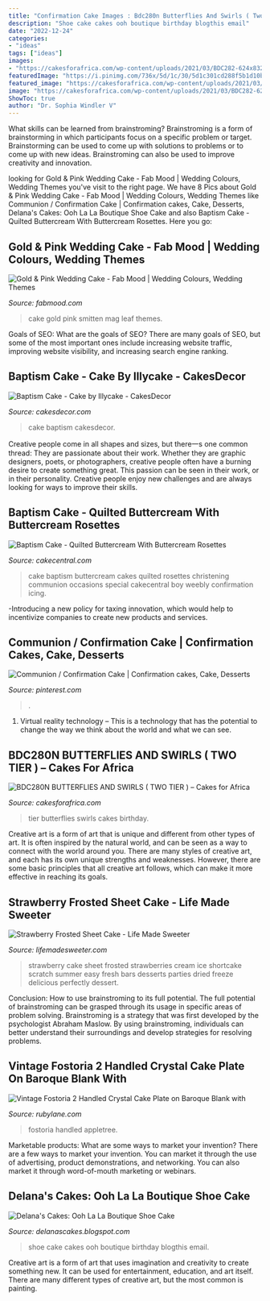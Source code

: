 ```yaml
---
title: "Confirmation Cake Images : Bdc280n Butterflies And Swirls ( Two Tier ) – Cakes For Africa"
description: "Shoe cake cakes ooh boutique birthday blogthis email"
date: "2022-12-24"
categories:
- "ideas"
tags: ["ideas"]
images:
- "https://cakesforafrica.com/wp-content/uploads/2021/03/BDC282-624x832.jpg"
featuredImage: "https://i.pinimg.com/736x/5d/1c/30/5d1c301cd288f5b1d10bc79a8d92b237.jpg"
featured_image: "https://cakesforafrica.com/wp-content/uploads/2021/03/BDC282-624x832.jpg"
image: "https://cakesforafrica.com/wp-content/uploads/2021/03/BDC282-624x832.jpg"
ShowToc: true
author: "Dr. Sophia Windler V"
---
```



What skills can be learned from brainstroming?
Brainstroming is a form of brainstorming in which participants focus on a specific problem or target. Brainstorming can be used to come up with solutions to problems or to come up with new ideas. Brainstroming can also be used to improve creativity and innovation.

	

		
looking for Gold &amp; Pink Wedding Cake - Fab Mood | Wedding Colours, Wedding Themes you've visit to the right page. We have 8 Pics about Gold &amp; Pink Wedding Cake - Fab Mood | Wedding Colours, Wedding Themes like Communion / Confirmation Cake | Confirmation cakes, Cake, Desserts, Delana&#039;s Cakes: Ooh La La Boutique Shoe Cake and also Baptism Cake - Quilted Buttercream With Buttercream Rosettes. Here you go:
		
    
## Gold &amp; Pink Wedding Cake - Fab Mood | Wedding Colours, Wedding Themes

<img loading=lazy src="http://www.fabmood.com/wp-content/uploads/2013/08/wedding-cake37.jpg" onerror="this.onerror=null;this.src='https://tse1.mm.bing.net/th?id=OIP.V2SSfJHf-hc9NeoWVaqsdQHaLG&amp;pid=15.1';" alt="Gold &amp; Pink Wedding Cake - Fab Mood | Wedding Colours, Wedding Themes">

_Source: fabmood.com_

>cake gold pink smitten mag leaf themes. 

	

Goals of SEO: What are the goals of SEO?
There are many goals of SEO, but some of the most important ones include increasing website traffic, improving website visibility, and increasing search engine ranking.

    
## Baptism Cake - Cake By Illycake - CakesDecor

<img loading=lazy src="https://pic.cakesdecor.com/m/lbqqxcsulfl0b0sflwnh.jpg" onerror="this.onerror=null;this.src='https://tse3.mm.bing.net/th?id=OIP.K3pK-JVYyjsLGPh600g_bAHaKO&amp;pid=15.1';" alt="Baptism Cake - Cake by Illycake - CakesDecor">

_Source: cakesdecor.com_

>cake baptism cakesdecor. 

	

Creative people come in all shapes and sizes, but there一s one common thread: They are passionate about their work. Whether they are graphic designers, poets, or photographers, creative people often have a burning desire to create something great. This passion can be seen in their work, or in their personality. Creative people enjoy new challenges and are always looking for ways to improve their skills.

    
## Baptism Cake - Quilted Buttercream With Buttercream Rosettes

<img loading=lazy src="http://cdn001.cakecentral.com/gallery/2015/03/900_851827CEYW_baptism-cake-quilted-buttercream-with-buttercream-rosettes.jpg" onerror="this.onerror=null;this.src='https://tse2.mm.bing.net/th?id=OIP.YtA_X_BLnF8yM-YrN0sgtwHaLO&amp;pid=15.1';" alt="Baptism Cake - Quilted Buttercream With Buttercream Rosettes">

_Source: cakecentral.com_

>cake baptism buttercream cakes quilted rosettes christening communion occasions special cakecentral boy weebly confirmation icing. 

	

-Introducing a new policy for taxing innovation, which would help to incentivize companies to create new products and services.

    
## Communion / Confirmation Cake | Confirmation Cakes, Cake, Desserts

<img loading=lazy src="https://i.pinimg.com/736x/5d/1c/30/5d1c301cd288f5b1d10bc79a8d92b237.jpg" onerror="this.onerror=null;this.src='https://tse2.mm.bing.net/th?id=OIP.mdMNw1b8s-Mq9-zJyPALNgHaJ3&amp;pid=15.1';" alt="Communion / Confirmation Cake | Confirmation cakes, Cake, Desserts">

_Source: pinterest.com_

>. 

	

1. Virtual reality technology – This is a technology that has the potential to change the way we think about the world and what we can see.

    
## BDC280N BUTTERFLIES AND SWIRLS ( TWO TIER ) – Cakes For Africa

<img loading=lazy src="https://cakesforafrica.com/wp-content/uploads/2021/03/BDC282-624x832.jpg" onerror="this.onerror=null;this.src='https://tse3.mm.bing.net/th?id=OIP.4LDDNQiqf46_2IfwUVMQNAHaJ4&amp;pid=15.1';" alt="BDC280N BUTTERFLIES AND SWIRLS ( TWO TIER ) – Cakes for Africa">

_Source: cakesforafrica.com_

>tier butterflies swirls cakes birthday. 

	

Creative art is a form of art that is unique and different from other types of art. It is often inspired by the natural world, and can be seen as a way to connect with the world around you. There are many styles of creative art, and each has its own unique strengths and weaknesses. However, there are some basic principles that all creative art follows, which can make it more effective in reaching its goals.

    
## Strawberry Frosted Sheet Cake - Life Made Sweeter

<img loading=lazy src="https://lifemadesweeter.com/wp-content/uploads/Strawberry-Frosted-Sheet-Cake-is-bursting-with-fresh-strawberries-and-perfect-for-sharing-at-summer-parties-e1439177016696.jpg" onerror="this.onerror=null;this.src='https://tse3.mm.bing.net/th?id=OIP.b48yvpwG8Fa_yES65vDVeQHaLG&amp;pid=15.1';" alt="Strawberry Frosted Sheet Cake - Life Made Sweeter">

_Source: lifemadesweeter.com_

>strawberry cake sheet frosted strawberries cream ice shortcake scratch summer easy fresh bars desserts parties dried freeze delicious perfectly dessert. 

	

Conclusion: How to use brainstroming to its full potential.
The full potential of brainstroming can be grasped through its usage in specific areas of problem solving. Brainstroming is a strategy that was first developed by the psychologist Abraham Maslow. By using brainstroming, individuals can better understand their surroundings and develop strategies for resolving problems.

    
## Vintage Fostoria 2 Handled Crystal Cake Plate On Baroque Blank With

<img loading=lazy src="https://cdn0.rubylane.com/_pod/item/212146/15829/Vintage-Fostoria-2-Handled-Crystal-Cake-full-1-2048:10.10-45-r-ffffff-5.jpg" onerror="this.onerror=null;this.src='https://tse1.mm.bing.net/th?id=OIP.XU73wCUBnXIVeCH1ANQk2wHaHa&amp;pid=15.1';" alt="Vintage Fostoria 2 Handled Crystal Cake Plate on Baroque Blank with">

_Source: rubylane.com_

>fostoria handled appletree. 

	

Marketable products: What are some ways to market your invention?
There are a few ways to market your invention. You can market it through the use of advertising, product demonstrations, and networking. You can also market it through word-of-mouth marketing or webinars.

    
## Delana&#039;s Cakes: Ooh La La Boutique Shoe Cake

<img loading=lazy src="https://3.bp.blogspot.com/-_x61LmoMK4E/UIR4ovSQl_I/AAAAAAAACIA/sXFhC1e4hVM/s400/Ooh-la-la-Shoe-&amp;-shoe-cake.jpg" onerror="this.onerror=null;this.src='https://tse4.mm.bing.net/th?id=OIP.gqq7m_ldvg_1EzJT6VjoTAHaKx&amp;pid=15.1';" alt="Delana&#039;s Cakes: Ooh La La Boutique Shoe Cake">

_Source: delanascakes.blogspot.com_

>shoe cake cakes ooh boutique birthday blogthis email. 

	

Creative art is a form of art that uses imagination and creativity to create something new. It can be used for entertainment, education, and art itself. There are many different types of creative art, but the most common is painting.

